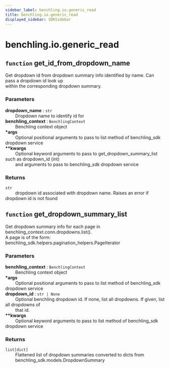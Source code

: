 ```yaml
---
sidebar_label: benchling.io.generic_read
title: benchling.io.generic_read
displayed_sidebar: SDKSidebar
--- 
```



# benchling.io.generic_read


## `function` get_id_from_dropdown_name
  
Get dropdown id from dropdown summary info identified by name. Can pass a dropdown id look up  
within the corresponding dropdown summary.  
  
### Parameters  
  
**dropdown_name** : `str`  
&nbsp; &nbsp; &nbsp; &nbsp; Dropdown name to identify id for  
**benchling_context** : `BenchlingContext`  
&nbsp; &nbsp; &nbsp; &nbsp; Benchling context object  
**\*args**  
&nbsp; &nbsp; &nbsp; &nbsp; Optional positional arguments to pass to list method of benchling_sdk dropdown service  
**\*\*kwargs**  
&nbsp; &nbsp; &nbsp; &nbsp; Optional keyword arguments to pass to get_dropdown_summary_list such as dropdown_id (int)  
&nbsp; &nbsp; &nbsp; &nbsp; and arguments to pass to benchling_sdk dropdown service  
  
### Returns  
  
`str`  
&nbsp; &nbsp; &nbsp; &nbsp; dropdown id associated with dropdown name. Raises an error if dropdown id is not found  


## `function` get_dropdown_summary_list
  
Get dropdown summary info for each page in benchling_context.conn.dropdowns.list().  
A page is of the form: benchling_sdk.helpers.pagination_helpers.PageIterator  
  
### Parameters  
  
**benchling_context** : `BenchlingContext`  
&nbsp; &nbsp; &nbsp; &nbsp; Benchling context object  
**\*args**  
&nbsp; &nbsp; &nbsp; &nbsp; Optional positional arguments to pass to list method of benchling_sdk dropdown service  
**dropdown_id** : `str | None`  
&nbsp; &nbsp; &nbsp; &nbsp; Optional benchling dropdown id. If none, list all dropdowns. If given, list all dropdowns of  
&nbsp; &nbsp; &nbsp; &nbsp; that id.  
**\*\*kwargs**  
&nbsp; &nbsp; &nbsp; &nbsp; Optional keyword arguments to pass to list method of benchling_sdk dropdown service  
  
### Returns  
  
`list[dict]`  
&nbsp; &nbsp; &nbsp; &nbsp; Flattened list of dropdown summaries converted to dicts from  
&nbsp; &nbsp; &nbsp; &nbsp; benchling_sdk.models.DropdownSummary  
